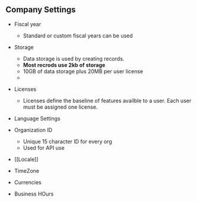 ## Company Settings
- Fiscal year
	- Standard or custom fiscal years can be used
- Storage
	- Data storage is used by creating records. 
	- **Most recrods use 2kb of storage**
	- 10GB of data storage plus 20MB per user license
	-  
- Licenses
	- Licenses define the baseline of features availble to a user. Each user must be assigned one license.

- Language Settings
- Organization ID
	- Unique 15 character ID for every org
	- Used for API use
- [[Locale]]
- TimeZone
- Currencies
- Business HOurs